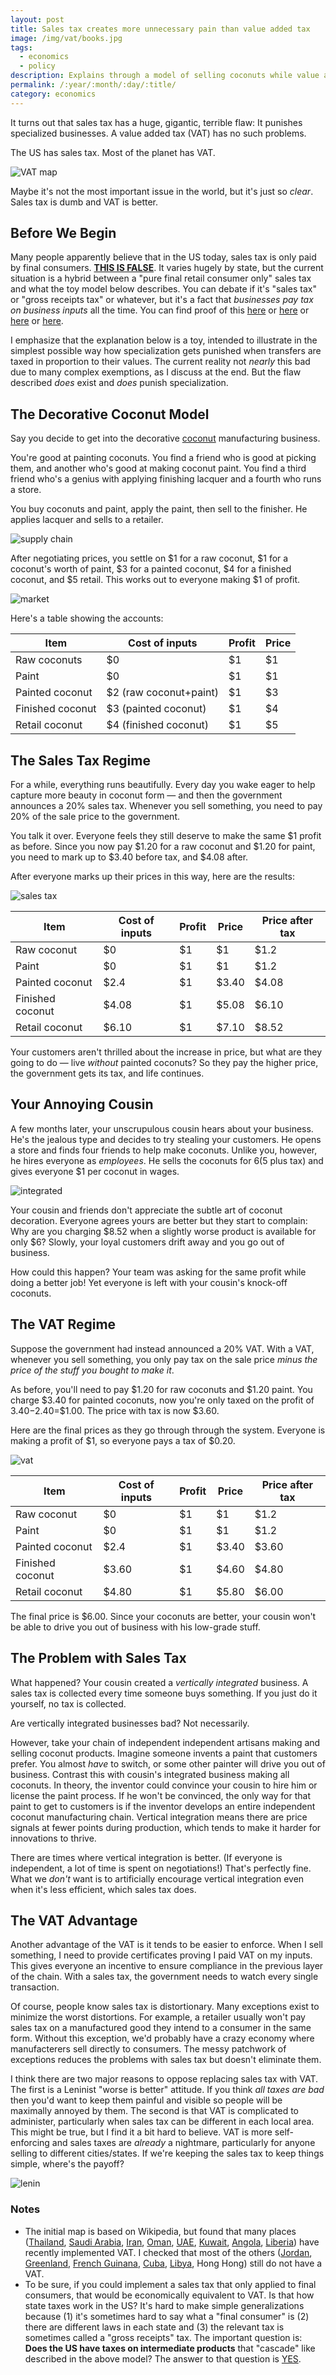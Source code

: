 ```yaml
---
layout: post
title: Sales tax creates more unnecessary pain than value added tax
image: /img/vat/books.jpg
tags:
  - economics
  - policy
description: Explains through a model of selling coconuts while value added taxes distort the economy less than sales taxes.
permalink: /:year/:month/:day/:title/
category: economics
---
```


It turns out that sales tax has a huge, gigantic, terrible flaw: It punishes specialized businesses. A value added tax (VAT) has no such problems.

The US has sales tax. Most of the planet has VAT. 

![VAT map](/img/vat/VAT_map_updated.png)

Maybe it's not the most important issue in the world, but it's just so *clear*. Sales tax is dumb and VAT is better.

## Before We Begin

Many people apparently believe that in the US today, sales tax is only paid by final consumers. **<a href="https://www.cost.org/globalassets/cost/state-tax-resources-pdf-pages/cost-studies-articles-reports/1903-3073001_cost-ey-sales-tax-on-business-inputs-study_final-5-16.pdf">THIS IS FALSE</a>**. It varies hugely by state, but the current situation is a hybrid between a "pure final retail consumer only" sales tax and what the toy model below describes. You can debate if it's "sales tax" or "gross receipts tax" or whatever, but it's a fact that *businesses pay tax on business inputs* all the time. You can find proof of this <a href="https://www.cost.org/globalassets/cost/state-tax-resources-pdf-pages/cost-studies-articles-reports/1903-3073001_cost-ey-sales-tax-on-business-inputs-study_final-5-16.pdf">here</a> or <a href="https://www.ncsl.org/documents/standcomm/sccomfc/Business-Inputs-Study.pdf">here</a> or <a href="https://www.jstor.org/stable/41788786">here</a> or <a href="https://en.wikipedia.org/wiki/Gross_receipts_tax#United_States">here</a>.

I emphasize that the explanation below is a toy, intended to illustrate in the simplest possible way how specialization gets punished when transfers are taxed in proportion to their values. The current reality not *nearly* this bad due to many complex exemptions, as I discuss at the end. But the flaw described *does* exist and *does* punish specialization.

## The Decorative Coconut Model

Say you decide to get into the decorative [coconut](/2020/09/11/comparative-advantage-and-when-to-blow-up-your-island/) manufacturing business.

You're good at painting coconuts. You find a friend who is good at picking them, and another who's good at making coconut paint. You find a third friend who's a genius with applying finishing lacquer and a fourth who runs a store.

You buy coconuts and paint, apply the paint, then sell to the finisher. He applies lacquer and sells to a retailer.

![supply chain](/img/vat/supply_chain.jpg)

After negotiating prices, you settle on $1 for a raw coconut, $1 for a coconut's worth of paint, $3 for a painted coconut, $4 for a finished coconut, and $5 retail. This works out to everyone making $1 of profit.

![market](/img/vat/market.jpg)

Here's a table showing the accounts:

Item | Cost of inputs | Profit | Price
-|-|-|-
Raw coconuts|$0|$1|$1
Paint|$0|$1|$1
Painted coconut|$2 (raw coconut+paint)|$1|$3
Finished coconut|$3 (painted coconut)|$1|$4
Retail coconut|$4 (finished coconut)|$1|$5

## The Sales Tax Regime

For a while, everything runs beautifully. Every day you wake eager to help capture more beauty in coconut form — and then the government announces a 20% sales tax. Whenever you sell something, you need to pay 20% of the sale price to the government.

You talk it over. Everyone feels they still deserve to make the same $1 profit as before. Since you now pay $1.20 for a raw coconut and $1.20 for paint, you need to mark up to $3.40 before tax, and $4.08 after.

After everyone marks up their prices in this way, here are the results:

![sales tax](/img/vat/sales_tax.jpg)

Item | Cost of inputs | Profit | Price | Price after tax
-|-|-|-|-
Raw coconut|$0|$1|$1|$1.2
Paint|$0|$1|$1|$1.2
Painted coconut|$2.4|$1|$3.40|$4.08
Finished coconut|$4.08|$1|$5.08|$6.10
Retail coconut|$6.10|$1|$7.10|$8.52

Your customers aren't thrilled about the increase in price, but what are they going to do — live *without* painted coconuts? So they pay the higher price, the government gets its tax, and life continues.

## Your Annoying Cousin

A few months later, your unscrupulous  cousin hears about your business. He's the jealous type and decides to try stealing your customers. He opens a store and finds four friends to help make coconuts. Unlike you, however, he hires everyone as *employees*. He sells the coconuts for $6 ($5 plus tax) and gives everyone $1 per coconut in wages.

![integrated](/img/vat/integrated.jpg)

Your cousin and friends don't appreciate the subtle art of coconut decoration. Everyone agrees yours are better but they start to complain: Why are you charging $8.52 when a slightly worse product is available for only $6? Slowly, your loyal customers drift away and you go out of business.

How could this happen? Your team was asking for the same profit while doing a better job! Yet everyone is left with your cousin's knock-off coconuts.

## The VAT Regime

Suppose the government had instead announced a 20% VAT. With a VAT, whenever you sell something, you only pay tax on the sale price *minus the price of the stuff you bought to make it*.

 As before, you'll need to pay $1.20 for raw coconuts and $1.20 paint. You charge $3.40 for painted coconuts, now you're only taxed on the profit of $3.40-$2.40=$1.00. The price with tax is now $3.60.

Here are the final prices as they go through through the system. Everyone is making a profit of $1, so everyone pays a tax of $0.20.

![vat](/img/vat/vat.jpg)

Item | Cost of inputs | Profit | Price | Price after tax
-|-|-|-|-
Raw coconut|$0|$1|$1|$1.2
Paint|$0|$1|$1|$1.2
Painted coconut|$2.4|$1|$3.40|$3.60
Finished coconut|$3.60|$1|$4.60|$4.80
Retail coconut|$4.80|$1|$5.80|$6.00

The final price is $6.00. Since your coconuts are better, your cousin won't be able to drive you out of business with his low-grade stuff.

## The Problem with Sales Tax

What happened? Your cousin created a *vertically integrated* business. A sales tax is collected every time someone buys something. If you just do it yourself, no tax is collected.

Are vertically integrated businesses bad? Not necessarily.

However, take your chain of independent independent artisans making and selling coconut products. Imagine someone invents a paint that customers prefer. You almost *have* to switch, or some other painter will drive you out of business. Contrast this with cousin's integrated business making all coconuts. In theory, the inventor could convince your cousin to hire him or license the paint process. If he won't be convinced, the only way for that paint to get to customers is if the inventor develops an entire independent coconut manufacturing chain. Vertical integration means there are price signals at fewer points during production, which tends to make it harder for innovations to thrive.

There are times where vertical integration is better. (If everyone is independent, a lot of time is spent on negotiations!) That's perfectly fine. What we *don't* want is to artificially encourage vertical integration even when it's less efficient, which sales tax does.

## The VAT Advantage

Another advantage of the VAT is it tends to be easier to enforce. When I sell something, I need to provide certificates proving I paid VAT on my inputs. This gives everyone an incentive to ensure compliance in the previous layer of the chain. With a sales tax, the government needs to watch every single transaction.

Of course, people know sales tax is distortionary. Many exceptions exist to minimize the worst distortions. For example, a retailer usually won't pay sales tax on a manufactured good they intend to a consumer in the same form. Without this exception, we'd probably have a crazy economy where manufacterers sell directly to consumers. The messy patchwork of exceptions reduces the problems with sales tax but doesn't eliminate them.

I think there are two major reasons to oppose replacing sales tax with VAT. The first is a Leninist "worse is better" attitude. If you think *all taxes are bad* then you'd want to keep them painful and visible so people will be maximally annoyed by them. The second is that VAT is complicated to administer, particularly when sales tax can be different in each local area. This might be true, but I find it a bit hard to believe. VAT is more self-enforcing and sales taxes are *already* a nightmare, particularly for anyone selling to different cities/states. If we're keeping the sales tax to keep things simple, where's the payoff?

![lenin](/img/vat/lenin_text_small.png)

### Notes

* The initial map is based on Wikipedia, but found that many places ([Thailand](https://taxsummaries.pwc.com/thailand/corporate/other-taxes), [Saudi Arabia](https://home.kpmg/us/en/home/insights/2020/05/tnf-saudi-arabia-vat-rate-to-increase-to-15-percent-covid-19.html), [Iran](https://en.wikipedia.org/wiki/Taxation_in_Iran#Value_added_tax_(VAT)), [Oman](https://www2.deloitte.com/om/en/pages/tax/articles/oman-to-implement-vat-from-2021.html), [UAE](https://u.ae/en/information-and-services/finance-and-investment/taxation/valueaddedtaxvat), [Kuwait](https://www.reuters.com/article/us-kuwait-economy-tax-idUSKCN1IG0OW), [Angola](https://news.bloombergtax.com/daily-tax-report-international/insight-early-days-for-angola-value-added-tax), [Liberia](https://www.avalara.com/vatlive/en/vat-news/liberia-to-introduce-vat-2019.html)) have recently implemented VAT. I checked that most of the others ([Jordan](https://taxsummaries.pwc.com/jordan/corporate/other-taxes), [Greenland](https://en.wikipedia.org/wiki/Taxation_in_Greenland), [French Guinana](https://www.tradecommissioner.gc.ca/france/market-facts-faits-sur-le-marche/7685.aspx?lang=eng#valuetax), [Cuba](https://www.nordeatrade.com/en/explore-new-market/cuba/taxes), [Libya](https://taxsummaries.pwc.com/libya/individual/other-taxes), Hong Hong) still do not have a VAT.
* To be sure, if you could implement a sales tax that only applied to final consumers, that would be economically equivalent to VAT. Is that how state taxes work in the US? It's hard to make simple generalizations because (1) it's sometimes hard to say what a "final consumer" is (2) there are different laws in each state and (3) the relevant tax is sometimes called a "gross receipts" tax. The important question is: **Does the US have taxes on intermediate products** that "cascade" like described in the above model? The answer to that question is [YES](https://www.cost.org/globalassets/cost/state-tax-resources-pdf-pages/cost-studies-articles-reports/1903-3073001_cost-ey-sales-tax-on-business-inputs-study_final-5-16.pdf).

